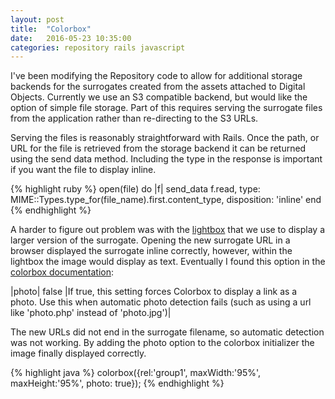 ```yaml
---
layout: post
title:  "Colorbox"
date:   2016-05-23 10:35:00
categories: repository rails javascript
---
```

I've been modifying the Repository code to allow for additional storage backends for the surrogates
created from the assets attached to Digital Objects. Currently we use an S3 compatible backend, but would
like the option of simple file storage. Part of this requires serving the surrogate files from the application
rather than re-directing to the S3 URLs.

Serving the files is reasonably straightforward with Rails. Once the path, or URL for the file is retrieved from
the storage backend it can be returned using the send data method. Including the type in the response is important
if you want the file to display inline.

{% highlight ruby %}
open(file) do |f|
 send_data f.read, 
 type: MIME::Types.type_for(file_name).first.content_type, 
 disposition: 'inline'
end
{% endhighlight %}

A harder to figure out problem was with the [lightbox][colorbox-rails] that we use to display a larger version of the surrogate. 
Opening the new surrogate URL in a browser displayed the surrogate inline correctly, however, within the lightbox
the image would display as text. Eventually I found this option in the [colorbox documentation][colorbox]:

|photo|	false	|If true, this setting forces Colorbox to display a link as a photo. Use this when automatic photo detection fails (such as using a url like 'photo.php' instead of 'photo.jpg')|

The new URLs did not end in the surrogate filename, so automatic detection was not working. By adding the photo option
to the colorbox initializer the image finally displayed correctly.

{% highlight java %}
colorbox({rel:'group1', maxWidth:'95%', maxHeight:'95%', photo: true});
{% endhighlight %}

[colorbox-rails]:	https://github.com/stevo/colorbox-rails
[colorbox]:		http://www.jacklmoore.com/colorbox/
